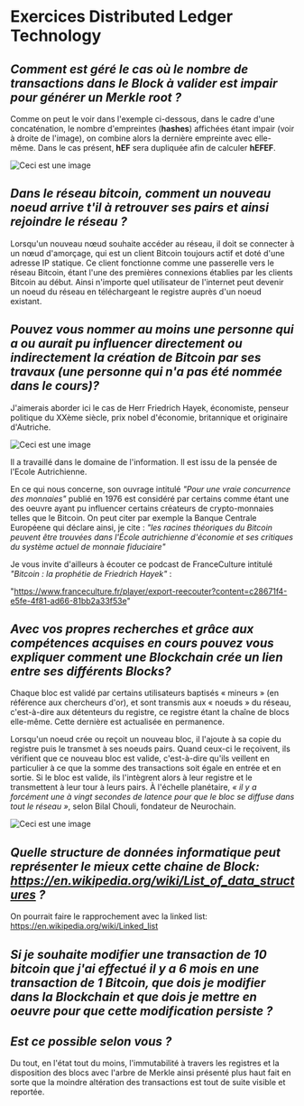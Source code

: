 # Exercices Distributed Ledger Technology #

## _Comment est géré le cas où le nombre de transactions dans le Block à valider est impair pour générer un Merkle root ?_

Comme on peut le voir dans l'exemple ci-dessous, dans le cadre d'une concaténation, le nombre d'empreintes (**hashes**) affichées étant impair (voir à droite de l'image), on combine alors la dernière empreinte avec elle-même. Dans le cas présent, **hEF** sera dupliquée afin de calculer **hEFEF**.

![Ceci est une image](https://cryptoast.fr/wp-content/uploads/2020/05/arbre-de-merkle-exemple.png) 

## _Dans le réseau bitcoin, comment un nouveau noeud arrive t'il à retrouver ses pairs et ainsi rejoindre le réseau ?_

Lorsqu'un nouveau nœud souhaite accéder au réseau, il doit se connecter à un nœud d'amorçage, qui est un client Bitcoin toujours actif et doté d'une adresse IP statique. Ce client fonctionne comme une passerelle vers le réseau Bitcoin, étant l'une des premières connexions établies par les clients Bitcoin au début. Ainsi n'importe quel utilisateur de l'internet peut devenir un noeud du réseau en téléchargeant le registre auprès d'un noeud existant.  

## _Pouvez vous nommer au moins une personne qui a ou aurait pu influencer directement ou indirectement la création de Bitcoin par ses travaux (une personne qui n'a pas été nommée dans le cours)?_ 

J'aimerais aborder ici le cas de Herr Friedrich Hayek, économiste, penseur politique du XXème siècle, prix nobel d'économie, britannique et originaire d'Autriche.

![Ceci est une image](https://i.pinimg.com/originals/4b/a1/fb/4ba1fb7aae2b9c1ca86bc80a7e3e9380.jpg)

Il a travaillé dans le domaine de l'information. Il est issu de la pensée de l'Ecole Autrichienne.

En ce qui nous concerne, son ouvrage intitulé _"Pour une vraie concurrence des monnaies"_ publié en 1976 est considéré par certains comme étant une des oeuvre ayant pu influencer certains créateurs de crypto-monnaies telles que le Bitcoin.
On peut citer par exemple la Banque Centrale Européene qui déclare ainsi, je cite : _"les racines théoriques du Bitcoin peuvent être trouvées dans l'École autrichienne d'économie et ses critiques du système actuel de monnaie fiduciaire"_

Je vous invite d'ailleurs à écouter ce podcast de FranceCulture intitulé _"Bitcoin : la prophétie de Friedrich Hayek"_ :

"https://www.franceculture.fr/player/export-reecouter?content=c28671f4-e5fe-4f81-ad66-81bb2a33f53e"

## _Avec vos propres recherches et grâce aux compétences acquises en cours pouvez vous expliquer comment une Blockchain crée un lien entre ses différents Blocks?_

Chaque bloc est validé par certains utilisateurs baptisés « mineurs » (en référence aux chercheurs d'or), et sont transmis aux « noeuds » du réseau, c'est-à-dire aux détenteurs du registre, ce registre étant la chaîne de blocs elle-même. Cette dernière est actualisée en permanence.

Lorsqu'un noeud crée ou reçoit un nouveau bloc, il l'ajoute à sa copie du registre puis le transmet à ses noeuds pairs. Quand ceux-ci le reçoivent, ils vérifient que ce nouveau bloc est valide, c'est-à-dire qu'ils veillent en particulier à ce que la somme des transactions soit égale en entrée et en sortie. Si le bloc est valide, ils l'intègrent alors à leur registre et le transmettent à leur tour à leurs pairs. À l'échelle planétaire, _« il y a forcément une à vingt secondes de latence pour que le bloc se diffuse dans tout le réseau »_, selon Bilal Chouli, fondateur de Neurochain.

![Ceci est une image](https://bitpanda-academy.imgix.net/nullb38f6ebe-fd30-4a85-b1b2-1f585c236a91/Bitpanda-Infographics_3-blockchain.png?auto=compress%2Cformat&fit=min&fm=jpg&q=80&w=2100)  

## _Quelle structure de données informatique peut représenter le mieux cette chaine de Block: https://en.wikipedia.org/wiki/List_of_data_structures ?_

On pourrait faire le rapprochement avec la linked list: https://en.wikipedia.org/wiki/Linked_list

## _Si je souhaite modifier une transaction de 10 bitcoin que j'ai effectué il y a 6 mois en une transaction de 1 Bitcoin, que dois je modifier dans la Blockchain et que dois je mettre en oeuvre pour que cette modification persiste ?_
## _Est ce possible selon vous ?_

Du tout, en l'état tout du moins, l'immutabilité à travers les registres et la disposition des blocs avec l'arbre de Merkle ainsi présenté plus haut fait en sorte que la moindre altération des transactions est tout de suite visible et reportée.